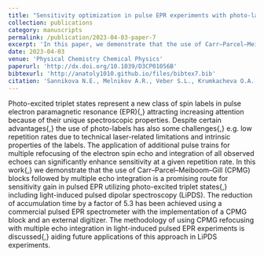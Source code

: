 ```yaml
---
title: "Sensitivity optimization in pulse EPR experiments with photo-labels by multiple-echo-integrated dynamical decoupling"
collection: publications
category: manuscripts
permalink: /publication/2023-04-03-paper-7
excerpt: 'In this paper, we demonstrate that the use of Carr–Parcel–Meiboom–Gill blocks followed by multiple echo integration is a promising route for sensitivity gain in pulsed EPR utilizing photo-excited triplet states'
date: 2023-04-03
venue: 'Physical Chemistry Chemical Physics'
paperurl: 'http://dx.doi.org/10.1039/D3CP01056B'
bibtexurl: 'http://anatoly1010.github.io/files/bibtex7.bib'
citation: 'Sannikova N.E., Melnikov A.R., Veber S.L., Krumkacheva O.A., Fedin M.V. &quot;Sensitivity optimization in pulse EPR experiments with photo-labels by multiple-echo-integrated dynamical decoupling.&quot; <i>Phys. Chem. Chem. Phys.</i>. 2023. 25(17). P. 11971-11980.'
---
```

Photo-excited triplet states represent a new class of spin labels in pulse electron paramagnetic resonance (EPR){,} attracting increasing attention because of their unique spectroscopic properties. Despite certain advantages{,} the use of photo-labels has also some challenges{,} e.g. low repetition rates due to technical laser-related limitations and intrinsic properties of the labels. The application of additional pulse trains for multiple refocusing of the electron spin echo and integration of all observed echoes can significantly enhance sensitivity at a given repetition rate. In this work{,} we demonstrate that the use of Carr–Parcel–Meiboom–Gill (CPMG) blocks followed by multiple echo integration is a promising route for sensitivity gain in pulsed EPR utilizing photo-excited triplet states{,} including light-induced pulsed dipolar spectroscopy (LiPDS). The reduction of accumulation time by a factor of 5.3 has been achieved using a commercial pulsed EPR spectrometer with the implementation of a CPMG block and an external digitizer. The methodology of using CPMG refocusing with multiple echo integration in light-induced pulsed EPR experiments is discussed{,} aiding future applications of this approach in LiPDS experiments.